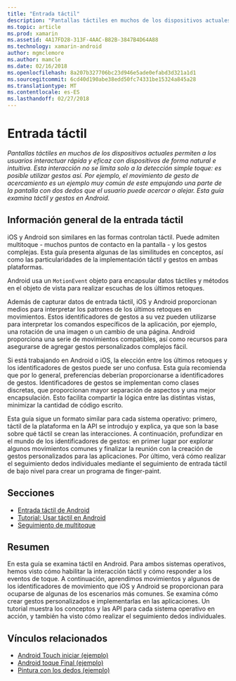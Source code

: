 ```yaml
---
title: "Entrada táctil"
description: "Pantallas táctiles en muchos de los dispositivos actuales permiten a los usuarios interactuar rápida y eficaz con dispositivos de forma natural e intuitiva. Esta interacción no se limita solo a la detección simple toque: es posible utilizar gestos así. Por ejemplo, el movimiento de gesto de acercamiento es un ejemplo muy común de este empujando una parte de la pantalla con dos dedos que el usuario puede acercar o alejar. Esta guía examina táctil y gestos en Android."
ms.topic: article
ms.prod: xamarin
ms.assetid: 4A17FD28-313F-4AAC-B82B-3847B4D64A88
ms.technology: xamarin-android
author: mgmclemore
ms.author: mamcle
ms.date: 02/16/2018
ms.openlocfilehash: 8a207b327706bc23d946e5ade0efabd3d321a1d1
ms.sourcegitcommit: 6cd40d190abe38edd50fc74331be15324a845a28
ms.translationtype: MT
ms.contentlocale: es-ES
ms.lasthandoff: 02/27/2018
---
```

# <a name="touch"></a>Entrada táctil

_Pantallas táctiles en muchos de los dispositivos actuales permiten a los usuarios interactuar rápida y eficaz con dispositivos de forma natural e intuitiva. Esta interacción no se limita solo a la detección simple toque: es posible utilizar gestos así. Por ejemplo, el movimiento de gesto de acercamiento es un ejemplo muy común de este empujando una parte de la pantalla con dos dedos que el usuario puede acercar o alejar. Esta guía examina táctil y gestos en Android._

## <a name="touch-overview"></a>Información general de la entrada táctil

iOS y Android son similares en las formas controlan táctil. Puede admiten multitoque - muchos puntos de contacto en la pantalla - y los gestos complejas. Esta guía presenta algunas de las similitudes en conceptos, así como las particularidades de la implementación táctil y gestos en ambas plataformas.

Android usa un `MotionEvent` objeto para encapsular datos táctiles y métodos en el objeto de vista para realizar escuchas de los últimos retoques.

Además de capturar datos de entrada táctil, iOS y Android proporcionan medios para interpretar los patrones de los últimos retoques en movimientos. Estos identificadores de gestos a su vez pueden utilizarse para interpretar los comandos específicos de la aplicación, por ejemplo, una rotación de una imagen o un cambio de una página. Android proporciona una serie de movimientos compatibles, así como recursos para asegurarse de agregar gestos personalizados complejos fácil.

Si está trabajando en Android o iOS, la elección entre los últimos retoques y los identificadores de gestos puede ser uno confusa. Esta guía recomienda que por lo general, preferencias deberían proporcionarse a identificadores de gestos. Identificadores de gestos se implementan como clases discretas, que proporcionan mayor separación de aspectos y una mejor encapsulación. Esto facilita compartir la lógica entre las distintas vistas, minimizar la cantidad de código escrito.

Esta guía sigue un formato similar para cada sistema operativo: primero, táctil de la plataforma en la API se introdujo y explica, ya que son la base sobre qué táctil se crean las interacciones. A continuación, profundizar en el mundo de los identificadores de gestos: en primer lugar por explorar algunos movimientos comunes y finalizar la reunión con la creación de gestos personalizados para las aplicaciones. Por último, verá cómo realizar el seguimiento dedos individuales mediante el seguimiento de entrada táctil de bajo nivel para crear un programa de finger-paint.

## <a name="sections"></a>Secciones

-  [Entrada táctil de Android](~/android/app-fundamentals/touch/android-touch-walkthrough.md)
-  [Tutorial: Usar táctil en Android](~/android/app-fundamentals/touch/android-touch-walkthrough.md)
-  [Seguimiento de multitoque](touch-tracking.md)

## <a name="summary"></a>Resumen

En esta guía se examina táctil en Android. Para ambos sistemas operativos, hemos visto cómo habilitar la interacción táctil y cómo responder a los eventos de toque. A continuación, aprendimos movimientos y algunos de los identificadores de movimiento que iOS y Android se proporcionan para ocuparse de algunas de los escenarios más comunes. Se examina cómo crear gestos personalizados e implementarlas en las aplicaciones. Un tutorial muestra los conceptos y las API para cada sistema operativo en acción, y también ha visto cómo realizar el seguimiento dedos individuales.



## <a name="related-links"></a>Vínculos relacionados

- [Android Touch iniciar (ejemplo)](https://developer.xamarin.com/samples/monodroid/ApplicationFundamentals/Touch_start)
- [Android toque Final (ejemplo)](https://developer.xamarin.com/samples/monodroid/ApplicationFundamentals/Touch_final)
- [Pintura con los dedos (ejemplo)](https://developer.xamarin.com/samples/monodroid/ApplicationFundamentals/FingerPaint)
